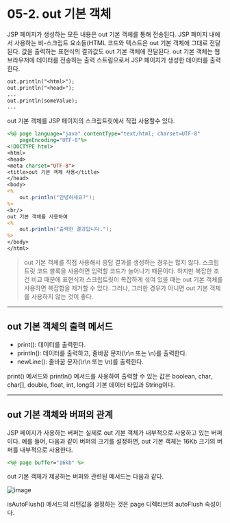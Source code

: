 # 05-2. out 기본 객체
JSP 페이지가 생성하는 모든 내용은 out 기본 객체를 통해 전송된다. 
JSP 페이지 내에서 사용하는 비-스크립트 요소들(HTML 코드와 텍스트은 out 기본 객체에 그대로 전달된다. 
값을 출력하는 표현식의 결과값도 out 기본 객체에 전달된다.
out 기본 객체는 웹 브라우저에 데이터를 전송하는 출력 스트림으로서 JSP 페이지가 생성한 데이터를 출력한다.
```jsp
out.println("<html>");
out.println("<head>");
...
out.println(someValue);
...
```
out 기본 객체를 JSP 페이지의 스크립트릿에서 직접 사용할수 있다.
```jsp
<%@ page language="java" contentType="text/html; charset=UTF-8"
    pageEncoding="UTF-8"%>
<!DOCTYPE html>
<html>
<head>
<meta charset="UTF-8">
<title>out 기본 객체 사용</title>
</head>
<body>
<%
	out.println("안녕하세요?");
%>
<br/>
out 기본 객체를 사용하여
<%
	out.println("출력한 결과입니다.");
%>
</body>
</html>
```
> out 기본 객체를 직접 사용해서 응답 결과를 생성하는 경우는 많지 않다.
> 스크립트릿 코드 블록을 사용하면 입력할 코드가 늘어나기 때문이다.
> 하지만 복잡한 조건 비교 때문에 표현식과 스크립트릿이 복잡하게 섞여 있을 때는 out 기본 객체를 사용하면 복잡함을 제거할 수 있다.
> 그러나, 그러한 경우가 아니면 out 기본 객체를 사용하지 않는 것이 좋다.
***
## out 기본 객체의 출력 메서드
- print(): 데이터를 출력한다.
- println(): 데이터를 출력하고, 줄바꿈 문자(\r\n 또는 \n)를 출력한다.
- newLine(): 줄바꿈 문자(\r\n 또는 \n)를 출력한다.

print() 메서드와 println() 메서드를 사용하여 출력할 수 있는 값은 boolean, char, char[], double, float, int, long의 기본 데이터 타입과 String이다.
***
## out 기본 객체와 버퍼의 관계
JSP 페이지가 사용하는 버퍼는 실제로 out 기본 객체가 내부적으로 사용하고 있는 버퍼이다.
예를 들어, 다음과 같이 버퍼의 크기를 설정하면, out 기본 객체는 16Kb 크기의 버퍼를 내부적으로 사용한다.
```jsp
<%@ page buffer="16kb" %>
```
out 기본 객체가 제공하는 버퍼와 관련된 메서드는 다음과 같다.

![image](https://github.com/GYUNGAEEEE/WebProgramming/assets/158580466/6b0752a8-bb77-418b-b0af-2deb13caa4fa)

isAutoFlush() 메서드의 리턴값을 결정하는 것은 page 디렉티브의 autoFlush 속성이다.
